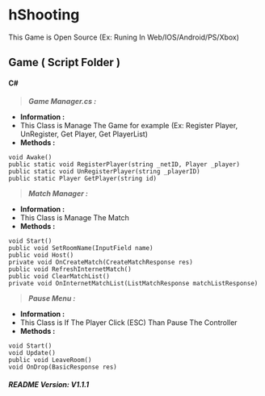 # hShooting
This Game is Open Source (Ex: Runing In Web/IOS/Android/PS/Xbox)

## Game ( Script Folder )
#### **C#**
>  ***Game Manager.cs :***
- **Information :**
- This Class is Manage The Game for example (Ex: Register Player, UnRegister, Get Player, Get PlayerList)
- **Methods :**
```
void Awake()
public static void RegisterPlayer(string _netID, Player _player)
public static void UnRegisterPlayer(string _playerID)
public static Player GetPlayer(string id)
```
> ***Match Manager :***
- **Information :**
- This Class is Manage The Match
- **Methods :**
```
void Start()
public void SetRoomName(InputField name)
public void Host()
private void OnCreateMatch(CreateMatchResponse res)
public void RefreshInternetMatch()
public void ClearMatchList()
private void OnInternetMatchList(ListMatchResponse matchListResponse)
```
> ***Pause Menu :***
- **Information :**
- This Class is If The Player Click (ESC) Than Pause The Controller
- **Methods :**
```
void Start()
void Update()
public void LeaveRoom()
void OnDrop(BasicResponse res)
```



##### README Version: V1.1.1
